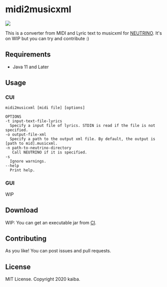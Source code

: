 # midi2musicxml
![](https://github.com/kaibadash/midi2musicxml/workflows/build/badge.svg)

This is a converter from MIDI and Lyric text to musicxml for [NEUTRINO](https://n3utrino.work/).
It's on WIP but you can try and contribute :)

## Requirements

- Java 11 and Later

## Usage

### CUI

```
midi2musicxml [midi file] [options]

OPTIONS
-t input-text-file-lyrics
  Specify a input file of lyrics. STDIN is read if the file is not specified.
-o output-file-xml
  Specify a path to the output xml file. By default, the output is [path to mid].musicxml.
-n path-to-neutrino-directory
   Call NEUTRINO if it is specified.
-s
  Ignore warnings.
--help
  Print help.
```

### GUI

WIP

## Download

WIP: You can get an executable jar from [CI](https://github.com/kaibadash/midi2musicxml/actions?query=workflow%3Apackage).

## Contributing

As you like!
You can post issues and pull requests.

## License

MIT License. Copyright 2020 kaiba.
